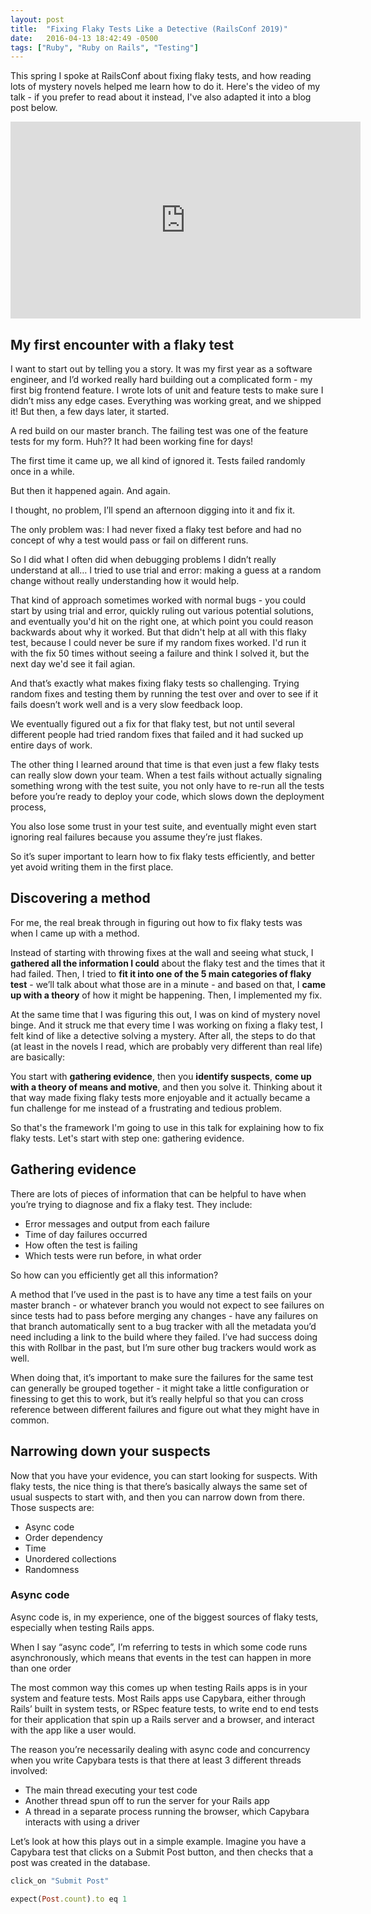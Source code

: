 ```yaml
---
layout: post
title:  "Fixing Flaky Tests Like a Detective (RailsConf 2019)"
date:   2016-04-13 18:42:49 -0500
tags: ["Ruby", "Ruby on Rails", "Testing"]
---
```


This spring I spoke at RailsConf about fixing flaky tests, and how reading lots of mystery novels helped me learn how to do it. Here's the video of my talk - if you prefer to read about it instead, I've also adapted it into a blog post below.

<iframe width="560" height="315" src="https://www.youtube.com/embed/qTyoMg_rmrQ" frameborder="0" allow="accelerometer; autoplay; encrypted-media; gyroscope; picture-in-picture" allowfullscreen></iframe>

## My first encounter with a flaky test

I want to start out by telling you a story. It was my first year as a software engineer, and I’d worked really hard building out a complicated form - my first big frontend feature. I wrote lots of unit and feature tests to make sure I didn’t miss any edge cases. Everything was working great, and we shipped it! But then, a few days later, it started.

A red build on our master branch. The failing test was one of the feature tests for my form. Huh?? It had been working fine for days!

The first time it came up, we all kind of ignored it. Tests failed randomly once in a while.

But then it happened again. And again.

I thought, no problem, I’ll spend an afternoon digging into it and fix it.

The only problem was: I had never fixed a flaky test before and had no concept of why a test would pass or fail on different runs. 

So I did what I often did when debugging problems I didn’t really understand at all… I tried to use trial and error: making a guess at a random change without really understanding how it would help.

That kind of approach sometimes worked with normal bugs - you could start by using trial and error, quickly ruling out various potential solutions, and eventually you'd hit on the right one, at which point you could reason backwards about why it worked. But that didn't help at all with this flaky test, because I could never be sure if my random fixes worked. I'd run it with the fix 50 times without seeing a failure and think I solved it, but the next day we'd see it fail agian. 

And that’s exactly what makes fixing flaky tests so challenging. Trying random fixes and testing them by running the test over and over to see if it fails doesn’t work well and is a very slow feedback loop.

We eventually figured out a fix for that flaky test, but not until several different people had tried random fixes that failed and it had sucked up entire days of work.

The other thing I learned around that time is that even just a few flaky tests can really slow down your team. When a test fails without actually signaling something wrong with the test suite, you not only have to re-run all the tests before you’re ready to deploy your code, which slows down the deployment process,

You also lose some trust in your test suite, and eventually might even start ignoring real failures because you assume they’re just flakes.

So it’s super important to learn how to fix flaky tests efficiently, and better yet avoid writing them in the first place.

## Discovering a method

For me, the real break through in figuring out how to fix flaky tests was when I came up with a method. 

Instead of starting with throwing fixes at the wall and seeing what stuck, I **gathered all the information I could** about the flaky test and the times that it had failed. Then, I tried to **fit it into one of the 5 main categories of flaky test** - we’ll talk about what those are in a minute - and based on that, I **came up with a theory** of how it might be happening. Then, I implemented my fix.

At the same time that I was figuring this out, I was on kind of mystery novel binge. And it struck me that every time I was working on fixing a flaky test, I felt kind of like a detective solving a mystery. After all, the steps to do that (at least in the novels I read, which are probably very different than real life) are basically:

You start with **gathering evidence**, then you **identify suspects**, **come up with a theory of means and motive**, and then you solve it. Thinking about it that way made fixing flaky tests more enjoyable and it actually became a fun challenge for me instead of a frustrating and tedious problem.

So that's the framework I'm going to use in this talk for explaining how to fix flaky tests. Let's start with step one: gathering evidence.

## Gathering evidence

There are lots of pieces of information that can be helpful to have when you’re trying to diagnose and fix a flaky test. They include:

* Error messages and output from each failure
* Time of day failures occurred
* How often the test is failing
* Which tests were run before, in what order

So how can you efficiently get all this information? 

A method that I’ve used in the past is to have any time a test fails on your master branch - or whatever branch you would not expect to see failures on since tests had to pass before merging any changes - have any failures on that branch automatically sent to a bug tracker with all the metadata you’d need including a link to the build where they failed. I’ve had success doing this with Rollbar in the past, but I’m sure other bug trackers would work as well. 

When doing that, it’s important to make sure the failures for the same test can generally be grouped together - it might take a little configuration or finessing to get this to work, but it’s really helpful so that you can cross reference between different failures and figure out what they might have in common.

## Narrowing down your suspects

Now that you have your evidence, you can start looking for suspects. With flaky tests, the nice thing is that there’s basically always the same set of usual suspects to start with, and then you can narrow down from there. Those suspects are:

* Async code
* Order dependency
* Time
* Unordered collections
* Randomness

### Async code

Async code is, in my experience, one of the biggest sources of flaky tests, especially when testing Rails apps.

When I say “async code”, I’m referring to tests in which some code runs asynchronously, which means that events in the test can happen in more than one order

The most common way this comes up when testing Rails apps is in your system and feature tests. Most Rails apps use Capybara, either through Rails’ built in system tests, or RSpec feature tests, to write end to end tests for their application that spin up a Rails server and a browser, and interact with the app like a user would.

The reason you’re necessarily dealing with async code and concurrency when you write Capybara tests is that there at least 3 different threads involved: 

* The main thread executing your test code
* Another thread spun off to run the server for your Rails app
* A thread in a separate process running the browser, which Capybara interacts with using a driver

Let’s look at how this plays out in a simple example. Imagine you have a Capybara test that clicks on a Submit Post button, and then checks that a post was created in the database.

``` ruby
click_on "Submit Post"

expect(Post.count).to eq 1
```
